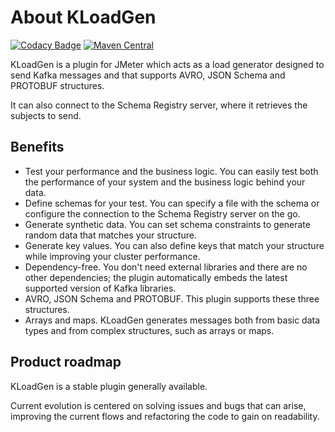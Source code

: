 # About KLoadGen

[![Codacy Badge](https://api.codacy.com/project/badge/Grade/85c9817742944668b5cc75e3fa1cdb23)](https://app.codacy.com/gh/corunet/kloadgen?utm_source=github.com&utm_medium=referral&utm_content=corunet/kloadgen&utm_campaign=Badge_Grade_Dashboard)
[![Maven Central](https://maven-badges.herokuapp.com/maven-central/net.coru/kloadgen/badge.svg)](https://maven-badges.herokuapp.com/maven-central/net.coru/kloadgen)

KLoadGen is a plugin for JMeter which acts as a load generator designed to send Kafka messages and that supports AVRO, JSON Schema and PROTOBUF structures.

It can also connect to the Schema Registry server, where it retrieves the subjects to send.

## Benefits

- Test your performance and the business logic. You can easily test both the performance of your system and the business logic behind your data.
- Define schemas for your test. You can specify a file with the schema or configure the connection to the Schema Registry server on the go.
- Generate synthetic data. You can set schema constraints to generate random data that matches your structure.
- Generate key values. You can also define keys that match your structure while improving your cluster performance.
- Dependency-free. You don't need external libraries and there are no other dependencies; the plugin automatically embeds the latest supported version of Kafka libraries.
- AVRO, JSON Schema and PROTOBUF. This plugin supports these three structures.
- Arrays and maps. KLoadGen generates messages both from basic data types and from complex structures, such as arrays or maps.

## Product roadmap

KLoadGen is a stable plugin generally available.

Current evolution is centered on solving issues and bugs that can arise, improving the current flows and refactoring the code to gain on readability.
